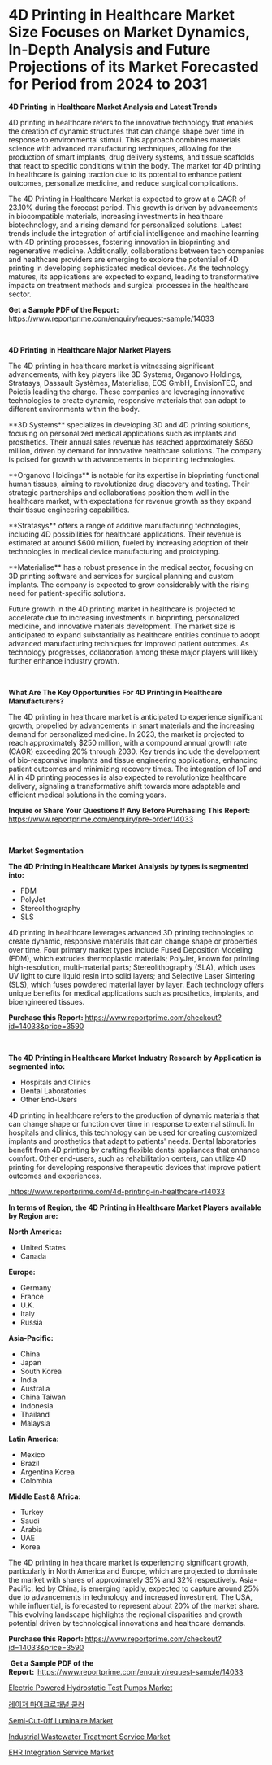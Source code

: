 <p><h1>4D Printing in Healthcare Market Size Focuses on Market Dynamics, In-Depth Analysis and Future Projections of its Market Forecasted for Period from 2024 to 2031</h1></p><p><strong>4D Printing in Healthcare Market Analysis and Latest Trends</strong></p>
<p><p>4D printing in healthcare refers to the innovative technology that enables the creation of dynamic structures that can change shape over time in response to environmental stimuli. This approach combines materials science with advanced manufacturing techniques, allowing for the production of smart implants, drug delivery systems, and tissue scaffolds that react to specific conditions within the body. The market for 4D printing in healthcare is gaining traction due to its potential to enhance patient outcomes, personalize medicine, and reduce surgical complications.</p><p>The 4D Printing in Healthcare Market is expected to grow at a CAGR of 23.10% during the forecast period. This growth is driven by advancements in biocompatible materials, increasing investments in healthcare biotechnology, and a rising demand for personalized solutions. Latest trends include the integration of artificial intelligence and machine learning with 4D printing processes, fostering innovation in bioprinting and regenerative medicine. Additionally, collaborations between tech companies and healthcare providers are emerging to explore the potential of 4D printing in developing sophisticated medical devices. As the technology matures, its applications are expected to expand, leading to transformative impacts on treatment methods and surgical processes in the healthcare sector.</p></p>
<p><strong>Get a Sample PDF of the Report:&nbsp;</strong> <a href="https://www.reportprime.com/enquiry/request-sample/14033">https://www.reportprime.com/enquiry/request-sample/14033</a></p>
<p>&nbsp;</p>
<p><strong>4D Printing in Healthcare Major Market Players</strong></p>
<p><p>The 4D printing in healthcare market is witnessing significant advancements, with key players like 3D Systems, Organovo Holdings, Stratasys, Dassault Systèmes, Materialise, EOS GmbH, EnvisionTEC, and Poietis leading the charge. These companies are leveraging innovative technologies to create dynamic, responsive materials that can adapt to different environments within the body.</p><p>**3D Systems** specializes in developing 3D and 4D printing solutions, focusing on personalized medical applications such as implants and prosthetics. Their annual sales revenue has reached approximately $650 million, driven by demand for innovative healthcare solutions. The company is poised for growth with advancements in bioprinting technologies.</p><p>**Organovo Holdings** is notable for its expertise in bioprinting functional human tissues, aiming to revolutionize drug discovery and testing. Their strategic partnerships and collaborations position them well in the healthcare market, with expectations for revenue growth as they expand their tissue engineering capabilities.</p><p>**Stratasys** offers a range of additive manufacturing technologies, including 4D possibilities for healthcare applications. Their revenue is estimated at around $600 million, fueled by increasing adoption of their technologies in medical device manufacturing and prototyping.</p><p>**Materialise** has a robust presence in the medical sector, focusing on 3D printing software and services for surgical planning and custom implants. The company is expected to grow considerably with the rising need for patient-specific solutions.</p><p>Future growth in the 4D printing market in healthcare is projected to accelerate due to increasing investments in bioprinting, personalized medicine, and innovative materials development. The market size is anticipated to expand substantially as healthcare entities continue to adopt advanced manufacturing techniques for improved patient outcomes. As technology progresses, collaboration among these major players will likely further enhance industry growth.</p></p>
<p>&nbsp;</p>
<p><strong>What Are The Key Opportunities For 4D Printing in Healthcare Manufacturers?</strong></p>
<p><p>The 4D printing in healthcare market is anticipated to experience significant growth, propelled by advancements in smart materials and the increasing demand for personalized medicine. In 2023, the market is projected to reach approximately $250 million, with a compound annual growth rate (CAGR) exceeding 20% through 2030. Key trends include the development of bio-responsive implants and tissue engineering applications, enhancing patient outcomes and minimizing recovery times. The integration of IoT and AI in 4D printing processes is also expected to revolutionize healthcare delivery, signaling a transformative shift towards more adaptable and efficient medical solutions in the coming years.</p></p>
<p><strong>Inquire or Share Your Questions If Any Before Purchasing This Report:</strong> <a href="https://www.reportprime.com/enquiry/pre-order/14033">https://www.reportprime.com/enquiry/pre-order/14033</a></p>
<p>&nbsp;</p>
<p><strong>Market Segmentation</strong></p>
<p><strong>The 4D Printing in Healthcare Market Analysis by types is segmented into:</strong></p>
<p><ul><li>FDM</li><li>PolyJet</li><li>Stereolithography</li><li>SLS</li></ul></p>
<p><p>4D printing in healthcare leverages advanced 3D printing technologies to create dynamic, responsive materials that can change shape or properties over time. Four primary market types include Fused Deposition Modeling (FDM), which extrudes thermoplastic materials; PolyJet, known for printing high-resolution, multi-material parts; Stereolithography (SLA), which uses UV light to cure liquid resin into solid layers; and Selective Laser Sintering (SLS), which fuses powdered material layer by layer. Each technology offers unique benefits for medical applications such as prosthetics, implants, and bioengineered tissues.</p></p>
<p><strong>Purchase this Report:&nbsp;</strong><a href="https://www.reportprime.com/checkout?id=14033&price=3590">https://www.reportprime.com/checkout?id=14033&price=3590</a></p>
<p>&nbsp;</p>
<p><strong>The 4D Printing in Healthcare Market Industry Research by Application is segmented into:</strong></p>
<p><ul><li>Hospitals and Clinics</li><li>Dental Laboratories</li><li>Other End-Users</li></ul></p>
<p><p>4D printing in healthcare refers to the production of dynamic materials that can change shape or function over time in response to external stimuli. In hospitals and clinics, this technology can be used for creating customized implants and prosthetics that adapt to patients' needs. Dental laboratories benefit from 4D printing by crafting flexible dental appliances that enhance comfort. Other end-users, such as rehabilitation centers, can utilize 4D printing for developing responsive therapeutic devices that improve patient outcomes and experiences.</p></p>
<p><a href="https://www.reportprime.com/4d-printing-in-healthcare-r14033">&nbsp;https://www.reportprime.com/4d-printing-in-healthcare-r14033</a></p>
<p><strong>In terms of Region, the 4D Printing in Healthcare Market Players available by Region are:</strong></p>
<p>
    <p> <strong> North America: </strong>
        <ul>
            <li>United States</li>
            <li>Canada</li>
        </ul>
        </p> 
    <p> <strong> Europe: </strong>
        <ul>
            <li>Germany</li>
            <li>France</li>
            <li>U.K.</li>
            <li>Italy</li>
            <li>Russia</li>
        </ul>
        </p> 
    <p> <strong> Asia-Pacific: </strong>
        <ul>
            <li>China</li>
            <li>Japan</li>
            <li>South Korea</li>
            <li>India</li>
            <li>Australia</li>
            <li>China Taiwan</li>
            <li>Indonesia</li>
            <li>Thailand</li>
            <li>Malaysia</li>
        </ul>
        </p> 
    <p> <strong> Latin America: </strong>
        <ul>
            <li>Mexico</li>
            <li>Brazil</li>
            <li>Argentina Korea</li>
            <li>Colombia</li>
        </ul>
        </p> 
    <p> <strong> Middle East & Africa: </strong>
        <ul>
            <li>Turkey</li>
            <li>Saudi</li>
            <li>Arabia</li>
            <li>UAE</li>
            <li>Korea</li>
        </ul>
    </p>
    </p>
<p><p>The 4D printing in healthcare market is experiencing significant growth, particularly in North America and Europe, which are projected to dominate the market with shares of approximately 35% and 32% respectively. Asia-Pacific, led by China, is emerging rapidly, expected to capture around 25% due to advancements in technology and increased investment. The USA, while influential, is forecasted to represent about 20% of the market share. This evolving landscape highlights the regional disparities and growth potential driven by technological innovations and healthcare demands.</p></p>
<p><strong>Purchase this Report: </strong><a href="https://www.reportprime.com/checkout?id=14033&price=3590">https://www.reportprime.com/checkout?id=14033&price=3590</a></p>
<p>&nbsp;<strong>Get a Sample PDF of the Report:&nbsp;&nbsp;</strong><a href="https://www.reportprime.com/enquiry/request-sample/14033">https://www.reportprime.com/enquiry/request-sample/14033</a></p>
<p><strong></strong></p>
<p><p><a href="https://medium.com/@avnhan99_20208/the-global-electric-powered-hydrostatic-test-pumps-market-identifies-drivers-restraints-ce7b538a835b">Electric Powered Hydrostatic Test Pumps Market</a></p><p><a href="https://medium.com/@iarhbiqv81/%EB%A0%88%EC%9D%B4%EC%A0%80-%EB%A7%88%EC%9D%B4%ED%81%AC%EB%A1%9C%EC%B1%84%EB%84%90-%EC%BF%A8%EB%9F%AC-%EC%82%B0%EC%97%85-%EB%B6%84%EC%84%9D-%EB%B3%B4%EA%B3%A0%EC%84%9C-%EC%9D%91%EC%9A%A9-%EB%B6%84%EC%95%BC-%EC%A7%80%EC%97%AD-%EA%B2%BD%EC%9F%81-%EC%A0%84%EB%9E%B5%EC%97%90-%EB%94%B0%EB%A5%B8-%EC%8B%9C%EC%9E%A5-%EA%B7%9C%EB%AA%A8-%EC%A0%90%EC%9C%A0%EC%9C%A8-%ED%8A%B8%EB%A0%8C%EB%93%9C-2024-2031-f0268b939b69">레이저 마이크로채널 쿨러</a></p><p><a href="https://issuu.com/reportprime-2/docs/semi-cut-0ff-luminaire-market-size-_994bf70557f5d1">Semi-Cut-0ff Luminaire Market</a></p><p><a href="https://github.com/RoccoManning/Market-Research-Report-List-6/blob/main/industrial-wastewater-treatment-service-market.md">Industrial Wastewater Treatment Service Market</a></p><p><a href="https://medium.com/@avnhan99_20208/the-ehr-integration-service-industry-analysis-report-offers-a-comprehensive-and-current-e5cab02d4130">EHR Integration Service Market</a></p></p>